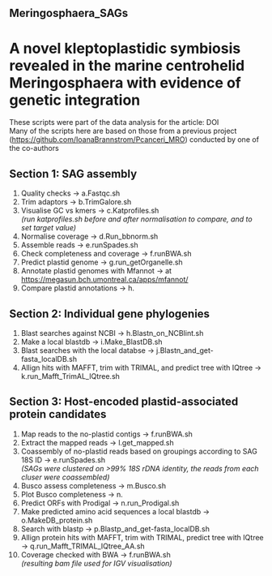 ## Meringosphaera_SAGs

# A novel kleptoplastidic symbiosis revealed in the marine centrohelid Meringosphaera with evidence of genetic integration

These scripts were part of the data analysis for the article: DOI  
Many of the scripts here are based on those from a previous project (https://github.com/IoanaBrannstrom/Pcanceri_MRO) conducted by one of the co-authors


## Section 1: SAG assembly
1. Quality checks -> a.Fastqc.sh
2. Trim adaptors -> b.TrimGalore.sh 
3. Visualise GC vs kmers -> c.Katprofiles.sh  
*(run katprofiles.sh before and after normalisation to compare, and to set target value)*
4. Normalise coverage -> d.Run_bbnorm.sh
5. Assemble reads -> e.runSpades.sh 
6. Check completeness and coverage -> f.runBWA.sh
7. Predict plastid genome -> g.run_getOrganelle.sh
8. Annotate plastid genomes with Mfannot -> at https://megasun.bch.umontreal.ca/apps/mfannot/
9. Compare plastid annotations -> h.


## Section 2: Individual gene phylogenies
1. Blast searches against NCBI -> h.Blastn_on_NCBIint.sh
2. Make a local blastdb -> i.Make_BlastDB.sh
3. Blast searches with the local databse ->  j.Blastn_and_get-fasta_localDB.sh
4. Allign hits with MAFFT, trim with TRIMAL, and predict tree with IQtree -> k.run_Mafft_TrimAL_IQtree.sh


## Section 3: Host-encoded plastid-associated protein candidates 
1. Map reads to the no-plastid contigs -> f.runBWA.sh
2. Extract the mapped reads -> l.get_mapped.sh
3. Coassembly of no-plastid reads based on groupings according to SAG 18S ID -> e.runSpades.sh  
   *(SAGs were clustered on >99% 18S rDNA identity, the reads from each cluser were coassembled)*
4. Busco assess completeness -> m.Busco.sh
5. Plot Busco completeness -> n.
6. Predict ORFs with Prodigal -> n.run_Prodigal.sh
7. Make predicted amino acid sequences a local blastdb -> o.MakeDB_protein.sh
8. Search with blastp -> p.Blastp_and_get-fasta_localDB.sh
9. Allign protein hits with MAFFT, trim with TRIMAL, predict tree with IQtree -> q.run_Mafft_TRIMAL_IQtree_AA.sh
10. Coverage checked with BWA -> f.runBWA.sh  
   *(resulting bam file used for IGV visualisation)*
